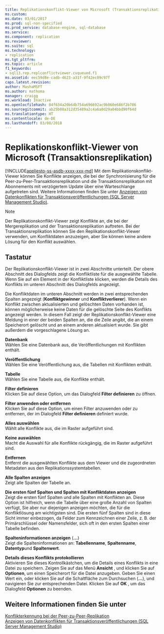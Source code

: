 ```yaml
---
title: Replikationskonflikt-Viewer von Microsoft (Transaktionsreplikation) | Microsoft-Dokumentation
ms.custom: 
ms.date: 03/01/2017
ms.prod: sql-non-specified
ms.prod_service: database-engine, sql-database
ms.service: 
ms.component: replication
ms.reviewer: 
ms.suite: sql
ms.technology:
- replication
ms.tgt_pltfrm: 
ms.topic: article
f1_keywords:
- sql13.rep.replconflictviewer.cvqueued.f1
ms.assetid: eec59d8e-cadb-4623-a31f-9f42ec09c97f
caps.latest.revision: 
author: MashaMSFT
ms.author: mathoma
manager: craigg
ms.workload: Inactive
ms.openlocfilehash: 84f634a20b64b754a696692ac9b860e686f2b786
ms.sourcegitcommit: ab25b08a312d35489a2c4a6a0d29a04bbd90f64d
ms.translationtype: HT
ms.contentlocale: de-DE
ms.lasthandoff: 03/08/2018
---
```

# <a name="microsoft-replication-conflict-viewer-transactional-replication"></a>Replikationskonflikt-Viewer von Microsoft (Transaktionsreplikation)
[!INCLUDE[appliesto-ss-asdb-xxxx-xxx-md](../../includes/appliesto-ss-asdb-xxxx-xxx-md.md)]
  Mit dem Replikationskonflikt-Viewer können Sie Konflikte anzeigen, die bei der Synchronisierung für die Peer-zu-Peer-Transaktionsreplikation und die Transaktionsreplikation mit Abonnements mit verzögertem Update über eine Warteschlange aufgetreten sind. Weitere Informationen finden Sie unter [Anzeigen von Datenkonflikten für Transaktionsveröffentlichungen &#40;SQL Server Management Studio&#41;](../../relational-databases/replication/view-data-conflicts-for-transactional-publications-sql-server-management-studio.md).  
  
> [!NOTE]  
>  Der Replikationskonflikt-Viewer zeigt Konflikte an, die bei der Mergereplikation und der Transaktionsreplikation auftreten. Bei der Transaktionsreplikation können Sie den Replikationskonflikt-Viewer verwenden, um Konfliktdaten anzuzeigen, aber Sie können keine andere Lösung für den Konflikt auswählen.  
  
## <a name="options"></a>Tastatur  
 Der Replikationskonflikt-Viewer ist in zwei Abschnitte unterteilt. Der obere Abschnitt des Dialogfelds zeigt die Konfliktliste für die ausgewählte Tabelle. Wenn Sie auf ein Element in der Konfliktliste klicken, werden die Details des Konflikts im unteren Abschnitt des Dialogfelds angezeigt.  
  
 Die Konfliktdaten im unteren Abschnitt werden in zwei entsprechenden Spalten angezeigt (**Konfliktgewinner** und **Konfliktverlierer**). Wenn ein Konflikt zwischen aktualisierten und gelöschten Daten vorhanden ist, können möglicherweise keine Daten für die gelöschte Seite des Konflikts angezeigt werden. In diesem Fall zeigt der Replikationskonflikt-Viewer eine Meldung in einer der beiden Spalten an, die die Zeile angibt, die an einem Speicherort gelöscht und an einem anderen aktualisiert wurde. Sie gibt außerdem die vorgeschlagene Lösung an.  
  
 **Datenbank**  
 Wählen Sie eine Datenbank aus, die Veröffentlichungen mit Konflikten enthält.  
  
 **Veröffentlichung**  
 Wählen Sie eine Veröffentlichung aus, die Tabellen mit Konflikten enthält.  
  
 **Tabelle**  
 Wählen Sie eine Tabelle aus, die Konflikte enthält.  
  
 **Filter definieren**  
 Klicken Sie auf diese Option, um das Dialogfeld **Filter definieren** zu öffnen.  
  
 **Filter anwenden oder entfernen**  
 Klicken Sie auf diese Option, um einen Filter anzuwenden oder zu entfernen, der im Dialogfeld **Filter definieren** definiert wurde.  
  
 **Alles auswählen**  
 Wählt alle Konflikte aus, die im Raster aufgeführt sind.  
  
 **Keine auswählen**  
 Macht die Auswahl für alle Konflikte rückgängig, die im Raster aufgeführt sind.  
  
 **Entfernen**  
 Entfernt die ausgewählten Konflikte aus dem Viewer und die zugeordneten Metadaten aus den Replikationssystemtabellen.  
  
 **Alle Spalten anzeigen**  
 Zeigt alle Spalten der Tabelle an.  
  
 **Die ersten fünf Spalten und Spalten mit Konfliktdaten anzeigen**  
 Zeigt die ersten fünf Spalten und alle Spalten mit Konflikten an. Diese Option ist hilfreich, wenn die Tabelle über eine große Anzahl von Spalten verfügt, Sie aber nur diejenigen anzeigen möchten, die für die Konfliktlösung am wichtigsten sind. Die ersten fünf Spalten sind in diese Sicht immer einbezogen, da Felder zum Kennzeichnen einer Zeile, z. B. der Primärschlüssel oder Namensfelder, sich oft in den ersten Spalten einer Tabelle befinden.  
  
 **Spalteninformationen anzeigen** (**…**)  
 Zeigt die Spalteninformationen an: **Tabellenname**, **Spaltenname**, **Datentyp**und **Spaltenwert**.  
  
 **Details dieses Konflikts protokollieren**  
 Aktivieren Sie dieses Kontrollkästchen, um die Details eines Konflikts in eine Datei zu speichern. Zeigen Sie auf das Menü **Ansicht** , und klicken Sie auf **Optionen**, um einen Speicherort für die Datei anzugeben. Geben Sie einen Wert ein, oder klicken Sie auf die Schaltfläche zum Durchsuchen (**...**), und navigieren Sie zur entsprechenden Datei. Klicken Sie auf **OK** , um das Dialogfeld **Optionen** zu beenden.  
  
## <a name="see-also"></a>Weitere Informationen finden Sie unter  
 [Konflikterkennung bei der Peer-zu-Peer-Replikation](../../relational-databases/replication/transactional/peer-to-peer-conflict-detection-in-peer-to-peer-replication.md)   
 [Anzeigen von Datenkonflikten für Transaktionsveröffentlichungen &#40;SQL Server Management Studio&#41;](../../relational-databases/replication/view-data-conflicts-for-transactional-publications-sql-server-management-studio.md)  
  
  
